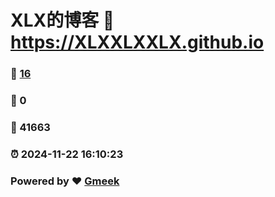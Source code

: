 # XLX的博客 :link: https://XLXXLXXLX.github.io 
### :page_facing_up: [16](https://XLXXLXXLX.github.io/tag.html) 
### :speech_balloon: 0 
### :hibiscus: 41663 
### :alarm_clock: 2024-11-22 16:10:23 
### Powered by :heart: [Gmeek](https://github.com/Meekdai/Gmeek)
